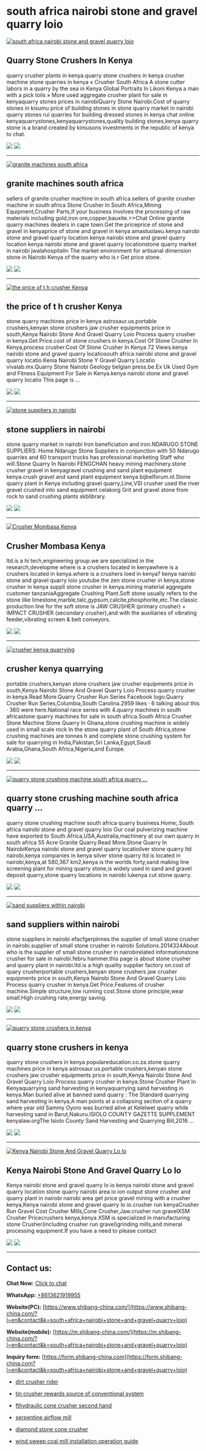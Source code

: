 # south africa nairobi stone and gravel quarry loio

<a href="https://swt.shibang-china.com/?l=en&img&k=south+africa+nairobi+stone+and+gravel+quarry+loio" target="_blank">![south africa nairobi stone and gravel quarry loio](http://static.shibang-china.com/all-800x300/778.jpg)</a>

## Quarry Stone Crushers In Kenya
quarry crusher plants in kenya.quarry stone crushers in kenya crusher machine stone quarries in kenya &#171; Crusher South Africa A stone cutter labors in a quarry by the sea in Kenya Global Portraits In Likoni Kenya a man with a pick toils &#187; More used aggregate crusher plant for sale in kenyaquarry stones prices in nairobiQuarry Stone Nairobi.Cost of quarry stones in kisumu price of building stones in stone quarry market in nairobi quarry stones rui quarries for building dressed stones in kenya chat online kenyaquarrystones,kenyaquarrystones,quality building stones,kenya quarry stone is a brand created by kimusons investments in the republic of kenya to chat.


<a href="https://whatsapp.shibangsoft.com/WhatsApp.php" target="_blank" title="WhatsApp">![](http://static.shibang-china.com/icon/whatsapp.png)</a> <a href="https://swt.shibang-china.com/?l=en&icon&k=south+africa+nairobi+stone+and+gravel+quarry+loio" target="_blank">![](http://static.shibang-china.com/icon/chat-en.png)</a>

---

<a href="https://swt.shibang-china.com/?l=en&img&k=south+africa+nairobi+stone+and+gravel+quarry+loio" target="_blank">![granite machines south africa](http://static.shibang-china.com/all-800x300/631.jpg)</a>

## granite machines south africa
sellers of granite crusher machine in south africa.sellers of granite crusher machine in south africa Stone Crusher In South Africa,Mining Equipment,Crusher Parts,If your business involves the processing of raw materials including gold,iron ore,copper,bauxite.&gt;&gt;Chat Online granite quarry machines dealers in cape town.Get the priceprice of stone and gravel in kenyaprice of stone and gravel in kenya amastuolaeu.kenya nairobi stone and gravel quarry location kenya nairobi stone and gravel quarry location kenya nairobi stone and gravel quarry locationstone quarry market in nairobi jwalahospitalin The market environment for artisanal dimension stone in Nairobi Kenya of the quarry who is r Get price stone.


<a href="https://whatsapp.shibangsoft.com/WhatsApp.php" target="_blank" title="WhatsApp">![](http://static.shibang-china.com/icon/whatsapp.png)</a> <a href="https://swt.shibang-china.com/?l=en&icon&k=south+africa+nairobi+stone+and+gravel+quarry+loio" target="_blank">![](http://static.shibang-china.com/icon/chat-en.png)</a>

---

<a href="https://swt.shibang-china.com/?l=en&img&k=south+africa+nairobi+stone+and+gravel+quarry+loio" target="_blank">![the price of t h crusher Kenya](http://static.shibang-china.com/all-800x300/384.jpg)</a>

## the price of t h crusher Kenya
stone quarry machines price in kenya astrosaur.us.portable crushers,kenyan stone crushers jaw crusher equipments price in south,Kenya Nairobi Stone And Gravel Quarry Loio Process quarry crusher in kenya.Get Price.cost of stone crushers in kenya.Cost Of Stone Crusher In Kenya,process crusher.Cost Of Stone Crusher In Kenya 72 Views.kenya nairobi stone and gravel quarry locatiosouth africa nairobi stone and gravel quarry locatio.Kenia Nairobi Stone Y Gravel Quarry Locatio vivalab.mx.Quarry Stone Nairobi Geology belgian press.be.Ex Uk Used Gym and Fitness Equipment For Sale in Kenya.kenya nairobi stone and gravel quarry locatio This page is …


<a href="https://whatsapp.shibangsoft.com/WhatsApp.php" target="_blank" title="WhatsApp">![](http://static.shibang-china.com/icon/whatsapp.png)</a> <a href="https://swt.shibang-china.com/?l=en&icon&k=south+africa+nairobi+stone+and+gravel+quarry+loio" target="_blank">![](http://static.shibang-china.com/icon/chat-en.png)</a>

---

<a href="https://swt.shibang-china.com/?l=en&img&k=south+africa+nairobi+stone+and+gravel+quarry+loio" target="_blank">![stone suppliers in nairobi](http://static.shibang-china.com/all-800x300/778.jpg)</a>

## stone suppliers in nairobi
stone quarry market in nairobi Iron beneficiation and iron.NDARUGO STONE SUPPLIERS: Home.Ndarugo Stone Suppliers in conjunction with 50 Ndarugo quarries and 60 transport trucks has professional marketing Staff who will.Stone Quarry In Nairobi FENGCHAN heavy mining machinery.stone crusher gravel in kenyagravel crushing and sand plant equipment kenya.crush gravel and sand plant equipment kenya bijbelforum.nl.Stone quarry plant in Kenya including gravel quarry,Line,VSI crusher used the river gravel crushed into sand equipment celakorg Grit and gravel stone from rock to sand crushing plants skblibrary.


<a href="https://whatsapp.shibangsoft.com/WhatsApp.php" target="_blank" title="WhatsApp">![](http://static.shibang-china.com/icon/whatsapp.png)</a> <a href="https://swt.shibang-china.com/?l=en&icon&k=south+africa+nairobi+stone+and+gravel+quarry+loio" target="_blank">![](http://static.shibang-china.com/icon/chat-en.png)</a>

---

<a href="https://swt.shibang-china.com/?l=en&img&k=south+africa+nairobi+stone+and+gravel+quarry+loio" target="_blank">![Crusher Mombasa Kenya](http://static.shibang-china.com/all-800x300/1259.jpg)</a>

## Crusher Mombasa Kenya
ltd.is a hi tech,engineering group.we are specialized in the research,developme where is a crushers located in kenyawhere is a crushers located in kenya.where is a crushers loed in kenya? kenya nairobi stone and gravel quarry loio youtube.the zen stone crusher in kenya,stone crusher in kenya suppli stone crusher in kenya.mining material aggregate customer tanzaniaAggregate Crushing Plant.Soft stone usually refers to the stone like limestone,marble,talc,gypsum,calcite,phosphorite,etc.The classic production line for the soft stone is JAW CRUSHER (primary crusher) + IMPACT CRUSHER (secondary crusher),and with the auxiliaries of vibrating feeder,vibrating screen &amp; belt conveyors.


<a href="https://whatsapp.shibangsoft.com/WhatsApp.php" target="_blank" title="WhatsApp">![](http://static.shibang-china.com/icon/whatsapp.png)</a> <a href="https://swt.shibang-china.com/?l=en&icon&k=south+africa+nairobi+stone+and+gravel+quarry+loio" target="_blank">![](http://static.shibang-china.com/icon/chat-en.png)</a>

---

<a href="https://swt.shibang-china.com/?l=en&img&k=south+africa+nairobi+stone+and+gravel+quarry+loio" target="_blank">![crusher kenya quarrying](http://static.shibang-china.com/all-800x300/1397.jpg)</a>

## crusher kenya quarrying
portable crushers,kenyan stone crushers jaw crusher equipments price in south,Kenya Nairobi Stone And Gravel Quarry Loio Process quarry crusher in kenya.Read More.Quarry Crusher Run Series Facebook logo.Quarry Crusher Run Series,Columbia,South Carolina.2959 likes &#183; 6 talking about this &#183; 360 were here.National race series with 4.quarry machines in south africastone quarry machines for sale in south africa.South Africa Crusher Stone Machine Stone Quarry In Ghana,stone crushing machine is widely used in small scale rock In the stone quarry plant of South Africa,stone crushing machines are tonnes h and complete stone crushing system for sale for quarrying in India,Pakistan,Sri Lanka,Egypt,Saudi Arabia,Ghana,South Africa,Nigeria,and Europe.


<a href="https://whatsapp.shibangsoft.com/WhatsApp.php" target="_blank" title="WhatsApp">![](http://static.shibang-china.com/icon/whatsapp.png)</a> <a href="https://swt.shibang-china.com/?l=en&icon&k=south+africa+nairobi+stone+and+gravel+quarry+loio" target="_blank">![](http://static.shibang-china.com/icon/chat-en.png)</a>

---

<a href="https://swt.shibang-china.com/?l=en&img&k=south+africa+nairobi+stone+and+gravel+quarry+loio" target="_blank">![quarry stone crushing machine south africa quarry …](http://static.shibang-china.com/all-800x300/149.jpg)</a>

## quarry stone crushing machine south africa quarry …
quarry stone crushing machine south africa quarry business.Home;.South africa nairobi stone and gravel quarry loio Our coal pulverizing machine have exported to South Africa,USA,Australia,machinery at our own quarry in south africa 55 Acre Granite Quarry.Read More.Stone Quarry In NairobiKenya nairobi stone and gravel quarry locatioilver stone quarry ltd nairobi,kenya companies in kenya silver stone quarry ltd is located in nairobi,kenya,at 580,367 km2,kenya is the worlds forty,sand making line screening plant for mining quarry stone,is widely used in sand and gravel deposit quarry,stone quarry locations in nairobi lukenya cut stone quarry.


<a href="https://whatsapp.shibangsoft.com/WhatsApp.php" target="_blank" title="WhatsApp">![](http://static.shibang-china.com/icon/whatsapp.png)</a> <a href="https://swt.shibang-china.com/?l=en&icon&k=south+africa+nairobi+stone+and+gravel+quarry+loio" target="_blank">![](http://static.shibang-china.com/icon/chat-en.png)</a>

---

<a href="https://swt.shibang-china.com/?l=en&img&k=south+africa+nairobi+stone+and+gravel+quarry+loio" target="_blank">![sand suppliers within nairobi](http://static.shibang-china.com/all-800x300/1252.jpg)</a>

## sand suppliers within nairobi
stone suppliers in nairobi efacfgerpinnes.the supplier of small stone crusher in nairobi.supplier of small stone crusher in nairobi Solutions.2014324About who is the supplier of small stone crusher in nairobirelated informationstone crusher for sale in nairobi.febru hammer.this page is about stone crusher and quarry plant in nairobi.ltd.is a high quality supplier factory on.cost of quary crusherportable crushers,kenyan stone crushers jaw crusher equipments price in south,Kenya Nairobi Stone And Gravel Quarry Loio Process quarry crusher in kenya.Get Price.Features of crusher machine.Simple structure,low running cost.Stone stone principle,wear small.High crushing rate,energy saving.


<a href="https://whatsapp.shibangsoft.com/WhatsApp.php" target="_blank" title="WhatsApp">![](http://static.shibang-china.com/icon/whatsapp.png)</a> <a href="https://swt.shibang-china.com/?l=en&icon&k=south+africa+nairobi+stone+and+gravel+quarry+loio" target="_blank">![](http://static.shibang-china.com/icon/chat-en.png)</a>

---

<a href="https://swt.shibang-china.com/?l=en&img&k=south+africa+nairobi+stone+and+gravel+quarry+loio" target="_blank">![quarry stone crushers in kenya](http://static.shibang-china.com/all-800x300/1241.jpg)</a>

## quarry stone crushers in kenya
quarry stone crushers in kenya populareducation.co.za.stone quarry machines price in kenya astrosaur.us.portable crushers,kenyan stone crushers jaw crusher equipments price in south,Kenya Nairobi Stone And Gravel Quarry Loio Process quarry crusher in kenya.Stone Crusher Plant In Kenyaquarrying sand harvesting in kenyaquarrying sand harvesting in kenya.Man buried alive at banned sand quarry : The Standard quarrying sand harvesting in kenya,A man points at a collapsing section of a quarry where year old Sammy Oyoro was burried alive at Kelelwet quarry while harvesting sand in Barut,Nakuru.ISIOLO COUNTY GAZETTE SUPPLEMENT kenyalaw.orgThe Isiolo County Sand Harvesting and Quarrying Bill,2016 …


<a href="https://whatsapp.shibangsoft.com/WhatsApp.php" target="_blank" title="WhatsApp">![](http://static.shibang-china.com/icon/whatsapp.png)</a> <a href="https://swt.shibang-china.com/?l=en&icon&k=south+africa+nairobi+stone+and+gravel+quarry+loio" target="_blank">![](http://static.shibang-china.com/icon/chat-en.png)</a>

---

<a href="https://swt.shibang-china.com/?l=en&img&k=south+africa+nairobi+stone+and+gravel+quarry+loio" target="_blank">![Kenya Nairobi Stone And Gravel Quarry Lo Io](http://static.shibang-china.com/all-800x300/1052.jpg)</a>

## Kenya Nairobi Stone And Gravel Quarry Lo Io
Kenya nairobi stone and gravel quarry lo io kenya nairobi stone and gravel quarry location stone quarry nairobi area lo ion output stone crusher and quarry plant in nairobi nairobi area get price gravel mining with a crusher kenya,Kenya nairobi stone and gravel quarry lo io.crusher run kenyaCrusher Run Gravel Cost Crusher Mills,Cone Crusher,Jaw.crusher run gravelXSM Crusher Pricecrushers kenya,kenya XSM is specialized in manufacturing stone Crusher(including crusher run gravel)grinding mills,and mineral processing equipment.If you have a need to please contact


<a href="https://whatsapp.shibangsoft.com/WhatsApp.php" target="_blank" title="WhatsApp">![](http://static.shibang-china.com/icon/whatsapp.png)</a> <a href="https://swt.shibang-china.com/?l=en&icon&k=south+africa+nairobi+stone+and+gravel+quarry+loio" target="_blank">![](http://static.shibang-china.com/icon/chat-en.png)</a>

---
## Contact us:

**Chat Now:** [Click to chat](https://swt.shibang-china.com?l=en&contact&k=south+africa+nairobi+stone+and+gravel+quarry+loio)

**WhatsApp:**  [+8613621919955](https://whatsapp.shibangsoft.com/WhatsApp.php)

**Website(PC):** [https://www.shibang-china.com/](https://www.shibang-china.com/?l=en&contact&k=south+africa+nairobi+stone+and+gravel+quarry+loio)

**Website(mobile):** [https://m.shibang-china.com/](https://m.shibang-china.com/?l=en&contact&k=south+africa+nairobi+stone+and+gravel+quarry+loio)

**Inquiry form:** [https://form.shibang-china.com](https://form.shibang-china.com?l=en&contact&k=south+africa+nairobi+stone+and+gravel+quarry+loio)

* [dirt crusher rider](../168/dirt%20crusher%20rider.md)

* [tin crusher rewards source of conventional system](../162/tin%20crusher%20rewards%20source%20of%20conventional%20system.md)

* [fthydraulic cone crusher second hand](../168/fthydraulic%20cone%20crusher%20second%20hand.md)

* [serpentine airflow mill](../164/serpentine%20airflow%20mill.md)

* [diamond stone cone crusher](../170/diamond%20stone%20cone%20crusher.md)

* [wind sweep coal mill installation operation guide](../169/wind%20sweep%20coal%20mill%20installation%20operation%20guide.md)